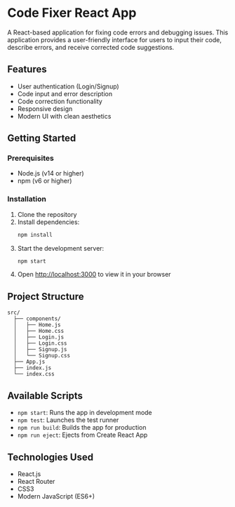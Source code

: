 # Code Fixer React App

A React-based application for fixing code errors and debugging issues. This application provides a user-friendly interface for users to input their code, describe errors, and receive corrected code suggestions.

## Features

- User authentication (Login/Signup)
- Code input and error description
- Code correction functionality
- Responsive design
- Modern UI with clean aesthetics

## Getting Started

### Prerequisites

- Node.js (v14 or higher)
- npm (v6 or higher)

### Installation

1. Clone the repository
2. Install dependencies:
   ```bash
   npm install
   ```
3. Start the development server:
   ```bash
   npm start
   ```
4. Open [http://localhost:3000](http://localhost:3000) to view it in your browser

## Project Structure

```
src/
  ├── components/
  │   ├── Home.js
  │   ├── Home.css
  │   ├── Login.js
  │   ├── Login.css
  │   ├── Signup.js
  │   └── Signup.css
  ├── App.js
  ├── index.js
  └── index.css
```

## Available Scripts

- `npm start`: Runs the app in development mode
- `npm test`: Launches the test runner
- `npm run build`: Builds the app for production
- `npm run eject`: Ejects from Create React App

## Technologies Used

- React.js
- React Router
- CSS3
- Modern JavaScript (ES6+)
